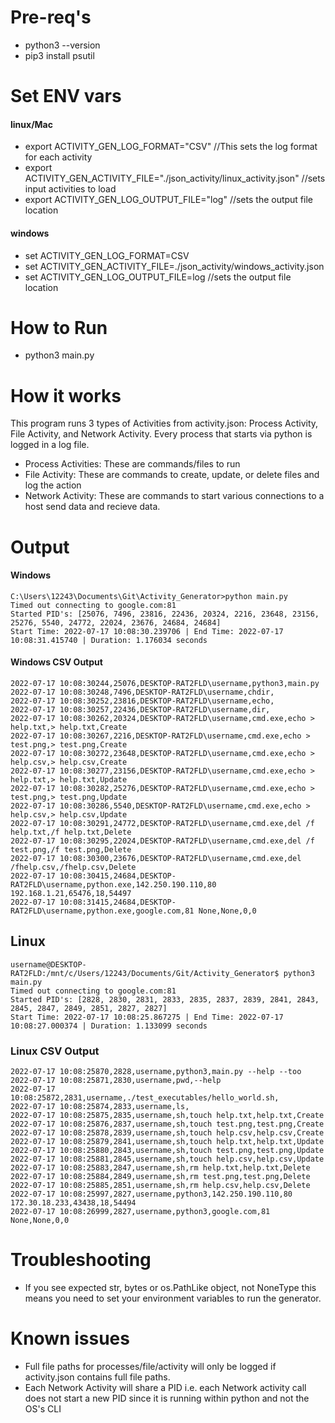


# Pre-req's
- python3 --version
- pip3 install psutil

# Set ENV vars
#### linux/Mac
- export ACTIVITY_GEN_LOG_FORMAT="CSV" //This sets the log format for each activity
- export ACTIVITY_GEN_ACTIVITY_FILE="./json_activity/linux_activity.json" //sets input activities to load
- export ACTIVITY_GEN_LOG_OUTPUT_FILE="log" //sets the output file location

#### windows
- set ACTIVITY_GEN_LOG_FORMAT=CSV
- set ACTIVITY_GEN_ACTIVITY_FILE=./json_activity/windows_activity.json
- set ACTIVITY_GEN_LOG_OUTPUT_FILE=log //sets the output file location

# How to Run
- python3 main.py

# How it works
This program runs 3 types of Activities from activity.json: Process Activity, File Activity, and Network Activity.
Every process that starts via python is logged in a log file.

- Process Activities: These are commands/files to run
- File Activity: These are commands to create, update, or delete files and log the action
- Network Activity: These are commands to start various connections to a host send data and recieve data. 


# Output

#### Windows
```
C:\Users\12243\Documents\Git\Activity_Generator>python main.py
Timed out connecting to google.com:81
Started PID's: [25076, 7496, 23816, 22436, 20324, 2216, 23648, 23156, 25276, 5540, 24772, 22024, 23676, 24684, 24684]
Start Time: 2022-07-17 10:08:30.239706 | End Time: 2022-07-17 10:08:31.415740 | Duration: 1.176034 seconds
```
#### Windows CSV Output
```
2022-07-17 10:08:30244,25076,DESKTOP-RAT2FLD\username,python3,main.py
2022-07-17 10:08:30248,7496,DESKTOP-RAT2FLD\username,chdir,
2022-07-17 10:08:30252,23816,DESKTOP-RAT2FLD\username,echo,
2022-07-17 10:08:30257,22436,DESKTOP-RAT2FLD\username,dir,
2022-07-17 10:08:30262,20324,DESKTOP-RAT2FLD\username,cmd.exe,echo > help.txt,> help.txt,Create
2022-07-17 10:08:30267,2216,DESKTOP-RAT2FLD\username,cmd.exe,echo > test.png,> test.png,Create
2022-07-17 10:08:30272,23648,DESKTOP-RAT2FLD\username,cmd.exe,echo > help.csv,> help.csv,Create
2022-07-17 10:08:30277,23156,DESKTOP-RAT2FLD\username,cmd.exe,echo > help.txt,> help.txt,Update
2022-07-17 10:08:30282,25276,DESKTOP-RAT2FLD\username,cmd.exe,echo > test.png,> test.png,Update
2022-07-17 10:08:30286,5540,DESKTOP-RAT2FLD\username,cmd.exe,echo > help.csv,> help.csv,Update
2022-07-17 10:08:30291,24772,DESKTOP-RAT2FLD\username,cmd.exe,del /f help.txt,/f help.txt,Delete
2022-07-17 10:08:30295,22024,DESKTOP-RAT2FLD\username,cmd.exe,del /f test.png,/f test.png,Delete
2022-07-17 10:08:30300,23676,DESKTOP-RAT2FLD\username,cmd.exe,del /fhelp.csv,/fhelp.csv,Delete
2022-07-17 10:08:30415,24684,DESKTOP-RAT2FLD\username,python.exe,142.250.190.110,80 192.168.1.21,65476,18,54497
2022-07-17 10:08:31415,24684,DESKTOP-RAT2FLD\username,python.exe,google.com,81 None,None,0,0
```
## Linux
```
username@DESKTOP-RAT2FLD:/mnt/c/Users/12243/Documents/Git/Activity_Generator$ python3 main.py
Timed out connecting to google.com:81
Started PID's: [2828, 2830, 2831, 2833, 2835, 2837, 2839, 2841, 2843, 2845, 2847, 2849, 2851, 2827, 2827]
Start Time: 2022-07-17 10:08:25.867275 | End Time: 2022-07-17 10:08:27.000374 | Duration: 1.133099 seconds
```

### Linux CSV Output
```
2022-07-17 10:08:25870,2828,username,python3,main.py --help --too
2022-07-17 10:08:25871,2830,username,pwd,--help
2022-07-17 10:08:25872,2831,username,./test_executables/hello_world.sh,
2022-07-17 10:08:25874,2833,username,ls,
2022-07-17 10:08:25875,2835,username,sh,touch help.txt,help.txt,Create
2022-07-17 10:08:25876,2837,username,sh,touch test.png,test.png,Create
2022-07-17 10:08:25878,2839,username,sh,touch help.csv,help.csv,Create
2022-07-17 10:08:25879,2841,username,sh,touch help.txt,help.txt,Update
2022-07-17 10:08:25880,2843,username,sh,touch test.png,test.png,Update
2022-07-17 10:08:25881,2845,username,sh,touch help.csv,help.csv,Update
2022-07-17 10:08:25883,2847,username,sh,rm help.txt,help.txt,Delete
2022-07-17 10:08:25884,2849,username,sh,rm test.png,test.png,Delete
2022-07-17 10:08:25885,2851,username,sh,rm help.csv,help.csv,Delete
2022-07-17 10:08:25997,2827,username,python3,142.250.190.110,80 172.30.18.233,43438,18,54494
2022-07-17 10:08:26999,2827,username,python3,google.com,81 None,None,0,0
```
# Troubleshooting
- If you see expected str, bytes or os.PathLike object, not NoneType this means you need to set your environment variables to run the generator.


# Known issues
- Full file paths for processes/file/activity will only be logged if activity.json contains full file paths.
- Each Network Activity will share a PID i.e. each Network activity call does not start a new PID since it is running within python and not the OS's CLI